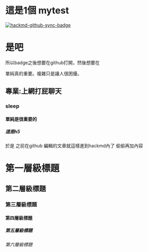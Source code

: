 # 這是1個   mytest

[![hackmd-github-sync-badge](https://hackmd.io/dWezbxi4SoWon0cIdPI35w/badge)](https://hackmd.io/dWezbxi4SoWon0cIdPI35w)

# 是吧 #

所以badge之後想要在github打開，然後想要在

單純真的重要。複雜只是讓人很困擾。

## 專業:上網打屁聊天
### sleep
#### 單純是很重要的
##### 這是h5
於是 之前在github 編輯的文章就這樣進到hackmd內了
偷偷再加內容
# 第一層級標題
## 第二層級標題
### 第三層級標題
#### 第四層級標題
##### 第五層級標題
###### 第六層級標題
